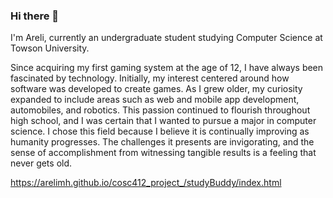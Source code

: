 ### Hi there 🤝

I'm Areli, currently an undergraduate student studying Computer Science at Towson University.

Since acquiring my first gaming system at the age of 12, I have always been fascinated by technology. Initially, my interest centered around how software was developed to create games. As I grew older, my curiosity expanded to include areas such as web and mobile app development, automobiles, and robotics. This passion continued to flourish throughout high school, and I was certain that I wanted to pursue a major in computer science. I chose this field because I believe it is continually improving as humanity progresses. The challenges it presents are invigorating, and the sense of accomplishment from witnessing tangible results is a feeling that never gets old.


https://arelimh.github.io/cosc412_project_/studyBuddy/index.html 
<!--
**AreliMH/AreliMH** is a ✨ _special_ ✨ repository because its `README.md` (this file) appears on your GitHub profile.

Here are some ideas to get you started:

- 🔭 I’m currently working on ...
- 🌱 I’m currently learning ...
- 👯 I’m looking to collaborate on ...
- 🤔 I’m looking for help with ...
- 💬 Ask me about ...
- 📫 How to reach me: ...
- 😄 Pronouns: ...
- ⚡ Fun fact: ...
-->
